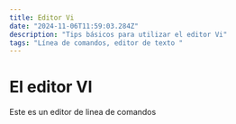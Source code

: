 ```yaml
---
title: Editor Vi
date: "2024-11-06T11:59:03.284Z"
description: "Tips básicos para utilizar el editor Vi"
tags: "Línea de comandos, editor de texto "
---
```


# El editor VI
Este es un editor de linea de comandos
